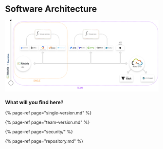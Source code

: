 # Software Architecture

![](../../.gitbook/assets/team-and-single.png)

### **What will you find here?**  

{% page-ref page="single-version.md" %}

{% page-ref page="team-version.md" %}

{% page-ref page="security/" %}

{% page-ref page="repository.md" %}

